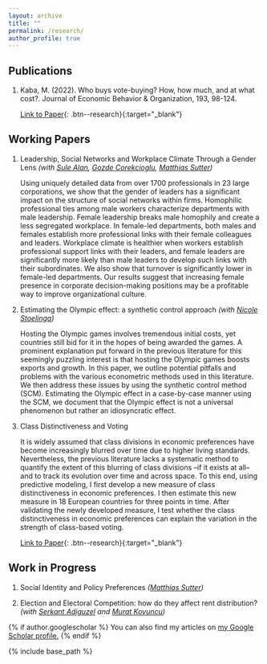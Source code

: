 ```yaml
---
layout: archive
title: ""
permalink: /research/
author_profile: true
---
```



## Publications

1. Kaba, M. (2022). Who buys vote-buying? How, how much, and at what cost?. Journal of Economic Behavior & Organization, 193, 98-124.

	[Link to Paper](https://www.sciencedirect.com/science/article/abs/pii/S0167268121004704){: .btn--research}{:target="_blank"}

## Working Papers

1. Leadership, Social Networks and Workplace Climate Through a Gender Lens
	*(with [Sule Alan](https://sulealan.com/), [Gozde Corekcioglu](https://www.gozdecorekcioglu.com), [Matthias Sutter](https://www.coll.mpg.de/matthias-sutter))*
	
	Using uniquely detailed data from over 1700 professionals in 23 large corporations, we show that the gender of leaders has a significant impact on the structure of social networks within firms. Homophilic professional ties among male workers characterize departments with male leadership. Female leadership breaks male homophily and create a less segregated workplace. In female-led departments, both males and females establish more professional links with their female colleagues and leaders.  Workplace climate is healthier when workers establish professional support links with their leaders, and female leaders are significantly more likely than male leaders to develop such links with their subordinates. We also show that turnover is significantly lower in female-led departments. Our results suggest that increasing female presence in corporate decision-making positions may be a profitable way to improve organizational culture.
	
2. Estimating the Olympic effect: a synthetic control approach
	*(with [Nicole Stoelinga](https://www.nicolestoelinga.com/home))*
	
	Hosting the Olympic games involves tremendous initial costs, yet countries still bid for it in the hopes of being awarded the games. A prominent explanation put forward in the previous literature for this seemingly puzzling interest is that hosting the Olympic games boosts exports and growth. In this paper, we outline potential pitfalls and problems with the various econometric methods used in this literature. We then address these issues by using the synthetic control method (SCM). Estimating the Olympic effect in a case-by-case manner using the SCM, we document that the Olympic effect is not a universal phenomenon but rather an idiosyncratic effect. 
	
3. Class Distinctiveness and Voting
	
	It is widely assumed that class divisions in economic preferences have become increasingly blurred over time due to higher living standards. Nevertheless, the previous literature lacks a systematic method to quantify the extent of this blurring of class divisions –if it exists at all– and to track its evolution over time and across space. To this end, using predictive modeling, I first develop a new measure of class distinctiveness in economic preferences. I then estimate this new measure in 18 European countries for three points in time. After validating the newly developed measure, I test whether the class distinctiveness in economic preferences can explain the variation in the strength of class-based voting.
	
	[Link to Paper](/files/Class_voting_paper.pdf){: .btn--research}{:target="_blank"}

## Work in Progress
	
1. Social Identity and Policy Preferences
	*([Matthias Sutter](https://www.coll.mpg.de/matthias-sutter))*
	
2. Election and Electoral Competition: how do they affect rent distribution?
	*(with [Serkant Adiguzel](https://serkantadiguzel.com/) and [Murat Koyuncu](https://academics.boun.edu.tr/mkoyuncu/))*



{% if author.googlescholar %}
  You can also find my articles on <u><a href="{{author.googlescholar}}">my Google Scholar profile</a>.</u>
{% endif %}

{% include base_path %}

<!--- {% for post in site.publications reversed %}
  {% include archive-single.html %}
{% endfor %} --->


